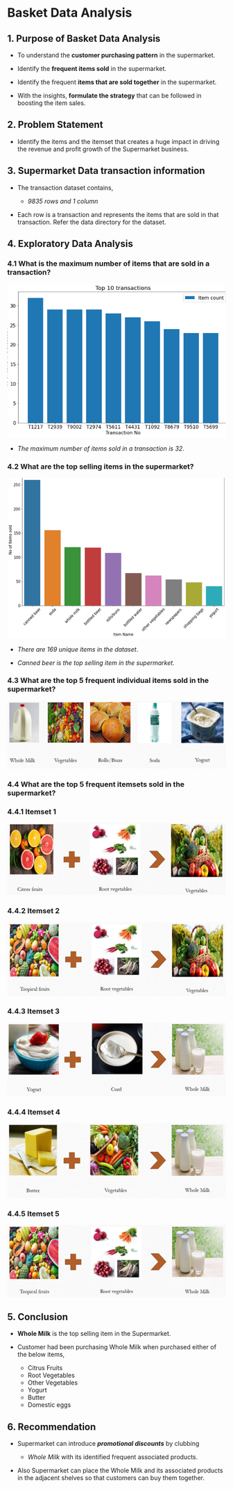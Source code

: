# Basket Data Analysis

## 1. Purpose of Basket Data Analysis

* To understand the **customer purchasing pattern** in the supermarket.

* Identify the **frequent items sold** in the supermarket.

* Identify the frequent **items that are sold together** in the supermarket.

* With the insights, **formulate the strategy** that can be followed in boosting the item sales.

## 2. Problem Statement

* Identify the items and the itemset that creates a huge impact in driving the revenue and profit growth of the Supermarket business.

## 3. Supermarket Data transaction information

* The transaction dataset contains,
  *  _9835 rows and 1 column_

* Each row is a transaction and represents the items that are sold in that transaction. Refer the data directory for the dataset.

## 4. Exploratory Data Analysis

### 4.1 What is the maximum number of items that are sold in a transaction?

![No of items in Txn](https://raw.githubusercontent.com/babukanagaraj/DataScience/master/MachineLearning/BasketAnalysis/images/Txn.png)

* _The maximum number of items sold in a transaction is 32_.

### 4.2 What are the top selling items in the supermarket?

![Top selling items](https://raw.githubusercontent.com/babukanagaraj/DataScience/master/MachineLearning/BasketAnalysis/images/TopSellingItem.png)

* _There are 169 unique items in the dataset_.

* _Canned beer is the top selling item in the supermarket_.

### 4.3 What are the top 5 frequent individual items sold in the supermarket?

![Top 5 Frequent Item](https://raw.githubusercontent.com/babukanagaraj/DataScience/master/MachineLearning/BasketAnalysis/images/Top5FrequentItem.PNG)

### 4.4 What are the top 5 frequent itemsets sold in the supermarket?

### 4.4.1 Itemset 1

![Itemset 1](https://raw.githubusercontent.com/babukanagaraj/DataScience/master/MachineLearning/BasketAnalysis/images/Itemset-1.PNG)

### 4.4.2 Itemset 2

![Itemset 2](https://raw.githubusercontent.com/babukanagaraj/DataScience/master/MachineLearning/BasketAnalysis/images/Itemset-2.PNG)

### 4.4.3 Itemset 3

![Itemset 3](https://raw.githubusercontent.com/babukanagaraj/DataScience/master/MachineLearning/BasketAnalysis/images/Itemset-3.PNG)

### 4.4.4 Itemset 4

![Itemset 4](https://raw.githubusercontent.com/babukanagaraj/DataScience/master/MachineLearning/BasketAnalysis/images/Itemset-4.PNG)

### 4.4.5 Itemset 5

![Itemset 5](https://raw.githubusercontent.com/babukanagaraj/DataScience/master/MachineLearning/BasketAnalysis/images/Itemset-5.PNG)

## 5. Conclusion

* **Whole Milk** is the top selling item in the Supermarket.

* Customer had been purchasing Whole Milk when purchased either of the below items,

  * Citrus Fruits
  * Root Vegetables
  * Other Vegetables
  * Yogurt
  * Butter
  * Domestic eggs
  
## 6. Recommendation

* Supermarket can introduce ***promotional discounts*** by clubbing 
  * _Whole Milk_ with its identified frequent associated products.

* Also Supermarket can place the Whole Milk and its associated products in the adjacent shelves so that customers can buy them together.

